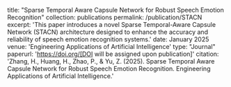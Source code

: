 
title: "Sparse Temporal Aware Capsule Network for Robust Speech Emotion Recognition"
collection: publications
permalink: /publication/STACN
excerpt: 'This paper introduces a novel Sparse Temporal-Aware Capsule Network (STACN) architecture designed to enhance the accuracy and reliability of speech emotion recognition systems.'
date: January 2025
venue: 'Engineering Applications of Artificial Intelligence'
type: "Journal"
paperurl: 'https://doi.org/[DOI will be assigned upon publication]'
citation: 'Zhang, H., Huang, H., Zhao, P., & Yu, Z. (2025). Sparse Temporal Aware Capsule Network for Robust Speech Emotion Recognition. Engineering Applications of Artificial Intelligence.'
